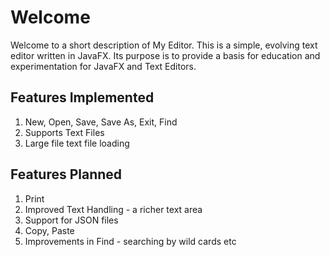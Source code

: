 # Welcome

Welcome to a short description of My Editor. This is a simple, evolving text editor written in JavaFX.
Its purpose is to provide a basis for education and experimentation for JavaFX and Text Editors.


## Features Implemented

1. New, Open, Save, Save As, Exit, Find
2. Supports Text Files
3. Large file text file loading

## Features Planned

1. Print
2. Improved Text Handling - a richer text area
3. Support for JSON files
4. Copy, Paste
5. Improvements in Find - searching by wild cards etc

